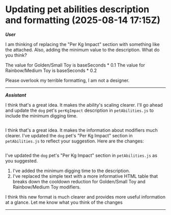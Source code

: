 <!-- Generated by SpecStory -->

# Updating pet abilities description and formatting (2025-08-14 17:15Z)

_**User**_

I am thinking of replacing the "Per Kg Impact" section with something like the attached. Also, adding the minimum value to the description. What do you think?

The value for Golden/Small Toy is baseSeconds * 0.1
The value for Rainbow/Medium Toy is baseSeconds * 0.2

Please overlook my terrible formatting, I am not a designer.

---

_**Assistant**_

I think that's a great idea. It makes the ability's scaling clearer. I'll go ahead and update the `dog` pet's `perKgImpact` description in `petAbilities.js` to include the minimum digging time. 
````

````
I think that's a great idea. It makes the information about modifiers much clearer. I've updated the `dog` pet's "Per Kg Impact" section in `petAbilities.js` to reflect your suggestion. Here are the changes: 
````

````
I've updated the `dog` pet's "Per Kg Impact" section in `petAbilities.js` as you suggested.

1.  I've added the minimum digging time to the description.
2.  I've replaced the simple text with a more informative HTML table that breaks down the cooldown reduction for Golden/Small Toy and Rainbow/Medium Toy modifiers.

I think this new format is much clearer and provides more useful information at a glance. Let me know what you think of the changes

---

